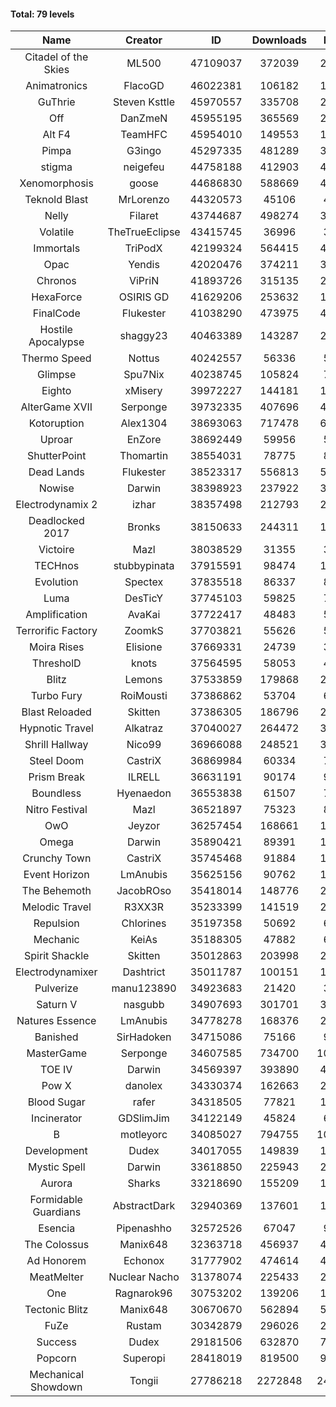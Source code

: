 #### Total: 79 levels

| Name | Creator | ID | Downloads | Likes |
|:---:|:---:|:---:|:---:|:---:|
| Citadel of the Skies | ML500 | 47109037 | 372039 | 26971
| Animatronics | FlacoGD | 46022381 | 106182 | 10583
| GuThrie | Steven Ksttle | 45970557 | 335708 | 24414
| Off | DanZmeN | 45955195 | 365569 | 29940
| Alt F4 | TeamHFC | 45954010 | 149553 | 12083
| Pimpa | G3ingo | 45297335 | 481289 | 38893
| stigma | neigefeu | 44758188 | 412903 | 46879
| Xenomorphosis | goose | 44686830 | 588669 | 42555
| Teknold Blast | MrLorenzo | 44320573 | 45106 | 4469
| Nelly | Filaret | 43744687 | 498274 | 34310
| Volatile | TheTrueEclipse | 43415745 | 36996 | 3704
| Immortals | TriPodX | 42199324 | 564415 | 49157
| Opac | Yendis | 42020476 | 374211 | 36186
| Chronos | ViPriN | 41893726 | 315135 | 28262
| HexaForce | OSIRIS GD | 41629206 | 253632 | 19543
| FinalCode | Flukester | 41038290 | 473975 | 46138
| Hostile Apocalypse | shaggy23 | 40463389 | 143287 | 23095
| Thermo Speed | Nottus | 40242557 | 56336 | 5171
| Glimpse | Spu7Nix | 40238745 | 105824 | 7111
| Eighto | xMisery | 39972227 | 144181 | 12582
| AlterGame XVII | Serponge | 39732335 | 407696 | 44259
| Kotoruption | Alex1304 | 38693063 | 717478 | 63061
| Uproar | EnZore | 38692449 | 59956 | 5680
| ShutterPoint | Thomartin | 38554031 | 78775 | 8947
| Dead Lands | Flukester | 38523317 | 556813 | 56496
| Nowise | Darwin | 38398923 | 237922 | 33153
| Electrodynamix 2 | izhar | 38357498 | 212793 | 26847
| Deadlocked 2017 | Bronks | 38150633 | 244311 | 18840
| Victoire | Mazl | 38038529 | 31355 | 3407
| TECHnos | stubbypinata | 37915591 | 98474 | 11222
| Evolution | Spectex | 37835518 | 86337 | 8637
| Luma | DesTicY | 37745103 | 59825 | 7642
| Amplification | AvaKai | 37722417 | 48483 | 5925
| Terrorific Factory | ZoomkS | 37703821 | 55626 | 5838
| Moira Rises | Elisione | 37669331 | 24739 | 3876
| ThresholD | knots | 37564595 | 58053 | 4926
| Blitz | Lemons | 37533859 | 179868 | 22127
| Turbo Fury | RoiMousti | 37386862 | 53704 | 6277
| Blast Reloaded | Skitten | 37386305 | 186796 | 20630
| Hypnotic Travel | Alkatraz | 37040027 | 264472 | 38000
| Shrill Hallway | Nico99 | 36966088 | 248521 | 33247
| Steel Doom | CastriX | 36869984 | 60334 | 7422
| Prism Break | ILRELL | 36631191 | 90174 | 9494
| Boundless | Hyenaedon | 36553838 | 61507 | 7808
| Nitro Festival | Mazl | 36521897 | 75323 | 8041
| OwO | Jeyzor | 36257454 | 168661 | 18759
| Omega | Darwin | 35890421 | 89391 | 11305
| Crunchy Town | CastriX | 35745468 | 91884 | 12897
| Event Horizon | LmAnubis | 35625156 | 90762 | 11321
| The Behemoth | JacobROso | 35418014 | 148776 | 26951
| Melodic Travel | R3XX3R | 35233399 | 141519 | 25744
| Repulsion | Chlorines | 35197358 | 50692 | 6773
| Mechanic | KeiAs | 35188305 | 47882 | 6015
| Spirit Shackle | Skitten | 35012863 | 203998 | 27482
| Electrodynamixer | Dashtrict | 35011787 | 100151 | 14957
| Pulverize | manu123890 | 34923683 | 21420 | 3455
| Saturn V | nasgubb | 34907693 | 301701 | 37880
| Natures Essence | LmAnubis | 34778278 | 168376 | 22160
| Banished | SirHadoken | 34715086 | 75166 | 9707
| MasterGame | Serponge | 34607585 | 734700 | 101931
| TOE IV | Darwin | 34569397 | 393890 | 48412
| Pow X | danolex | 34330374 | 162663 | 25728
| Blood Sugar | rafer | 34318505 | 77821 | 10572
| Incinerator | GDSlimJim | 34122149 | 45824 | 6975
| B | motleyorc | 34085027 | 794755 | 101273
| Development | Dudex | 34017055 | 149839 | 17179
| Mystic Spell | Darwin | 33618850 | 225943 | 25587
| Aurora | Sharks | 33218690 | 155209 | 16353
| Formidable Guardians | AbstractDark | 32940369 | 137601 | 19978
| Esencia | Pipenashho | 32572526 | 67047 | 9984
| The Colossus | Manix648 | 32363718 | 456937 | 48899
| Ad Honorem | Echonox | 31777902 | 474614 | 48554
| MeatMelter | Nuclear Nacho | 31378074 | 225433 | 23915
| One | Ragnarok96 | 30753202 | 139206 | 16785
| Tectonic Blitz | Manix648 | 30670670 | 562894 | 57695
| FuZe | Rustam | 30342879 | 296026 | 29974
| Success | Dudex | 29181506 | 632870 | 72538
| Popcorn | Superopi | 28418019 | 819500 | 93029
| Mechanical Showdown | Tongii | 27786218 | 2272848 | 249857
